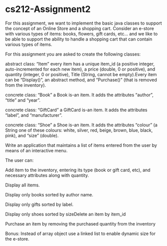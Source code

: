 # cs212-Assignment2
For this assignment, we want to implement the basic java classes to support the concept of an Online Store and a shopping cart.
Consider an e-store with various types of items: books, flowers, gift cards, etc... and we like to be able to support the ability to handle a shopping cart that can contain various types of items.

For this assignment you are asked to create the following classes: 

abstract class: “Item”
every item has a unique item_id (a positive integer, auto-incremented for each new item), a price (double, 0 or positive), and quantity (integer, 0 or positive), Title (String, cannot be empty).Every item can be “Display()”, an abstract method, and “Purchase()” (that is removed from the inventory).
 
concrete class: “Book”
a Book is-an item. It adds the attributes “author”, “title” and “year”.
 
concrete class: “GiftCard”
a GiftCard is-an item. It adds the attributes “label”, and “manufacturer”.

concrete class: “Shoe”
a Shoe is-an item. It adds the attributes “colour” (a String one of these colours: white, silver, red, beige, brown, blue, black, pink), and “size” (double).

Write an application that maintains a list of items entered from the user by means of an interactive menu.

The user can:

Add item to the inventory, entering its type (book or gift card, etc), and necessary attributes along with quantity.

Display all items.

Display only books sorted by author name.

Display only gifts sorted by label.

Display only shoes sorted by sizeDelete an item by item_id

Purchase an item by removing the purchased quantity from the inventory

Bonus: Instead of array object use a linked list to enable dynamic size for the e-store.
